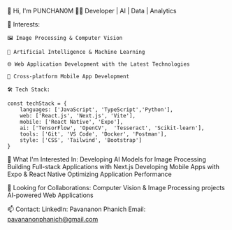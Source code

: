 👋 Hi, I'm PUNCHAN0M
👨‍💻 Developer | AI | Data | Analytics

👀 Interests:

    🖼️ Image Processing & Computer Vision
    
    🤖 Artificial Intelligence & Machine Learning
    
    🌐 Web Application Development with the Latest Technologies
    
    📱 Cross-platform Mobile App Development
    
    🛠️ Tech Stack:
    
```
const techStack = {
    languages: ['JavaScript', 'TypeScript','Python'],
    web: ['React.js', 'Next.js', 'Vite'],
    mobile: ['React Native', 'Expo'],
    ai: ['TensorFlow', 'OpenCV',  'Tesseract', 'Scikit-learn'],
    tools: ['Git', 'VS Code', 'Docker', 'Postman'],
    style: ['CSS', 'Tailwind', 'Bootstrap']
}
```
🌱 What I'm Interested In:
Developing AI Models for Image Processing
Building Full-stack Applications with Next.js
Developing Mobile Apps with Expo & React Native
Optimizing Application Performance

💞️ Looking for Collaborations:
Computer Vision & Image Processing projects
AI-powered Web Applications

📫 Contact:
LinkedIn: Pavananon Phanich
Email: pavananonphanich@gmail.com
